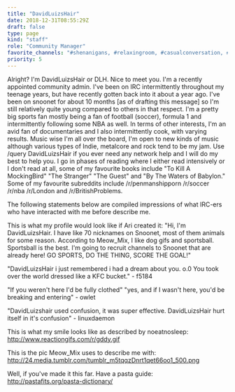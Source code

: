 ```yaml
---
title: "DavidLuizsHair"
date: 2018-12-31T08:55:29Z
draft: false
type: page
kind: "staff"
role: "Community Manager"
favorite_channels: "#shenanigans, #relaxingroom, #casualconversation, #fuckduck, #conversations"
priority: 5
---
```


Alright? I'm DavidLuizsHair or DLH. Nice to meet you. I'm a recently appointed community admin. I've been on IRC intermittently throughout my teenage years, but have recently gotten back into it about a year ago. I've been on snoonet for about 10 months [as of drafting this message] so I'm still relatively quite young compared to others in that respect. I'm a pretty big sports fan mostly being a fan of football (soccer), formula 1 and intermittently following some NBA as well. In terms of other interests, I'm an avid fan of documentaries and I also intermittently cook, with varying results. Music wise I'm all over the board, I'm open to new kinds of music although various types of Indie, metalcore and rock tend to be my jam. Use /query DavidLuizsHair if you ever need any network help and I will do my best to help you. I go in phases of reading where I either read intensively or I don't read at all, some of my favourite books include "To Kill A MockingBird" "The Stranger" "The Guest" and "By The Waters of Babylon." Some of my favourite subreddits include /r/penmanshipporn /r/soccer /r/nba /r/London and /r/BritishProblems.


The following statements below are compiled impressions of what IRC-ers who have interacted with me before describe me.

This is what my profile would look like if Ari created it: "Hi, I'm DavidLuizsHair.  I have like 70 nicknames on Snoonet, most of them animals for some reason.  According to Meow_Mix, I like dog gifs and sportsball.  Sportsball is the best.  I'm going to recruit channels to Snoonet that are already here! GO SPORTS, DO THE THING, SCORE THE GOAL!"

"DavidLuizsHair i just remembered i had a dream about you. o.0 You took over the world dressed like a KFC bucket." - f5184

"If you weren't here I'd be fully clothed" "yes, and if I wasn't here, you'd be breaking and entering" - owlet

"DavidLuizshair used confusion, it was super effective. DavidLuizsHair hurt itself in it's confusion" - linuxdaemon

This is what my smile looks like as described by noeatnosleep: http://www.reactiongifs.com/r/gddy.gif

This is the pic Meow_Mix uses to describe me with: http://24.media.tumblr.com/tumblr_m5tqqzDnrt1qet66oo1_500.png

Well, if you've made it this far. Have a pasta guide: http://pastafits.org/pasta-dictionary/
